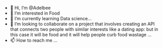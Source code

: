 - 👋 Hi, I’m @Adelbee
- 👀 I’m interested in Food
- 🌱 I’m currently learning Data science...
- 💞️ I’m looking to collaborate on a project that involves creating an API that connects two people with similar interests like a dating app: but in this case it will be food and it will help people curb food wastage
 ...
- 📫 How to reach me ...

<!---
Adelbee/Adelbee is a ✨ special ✨ repository because its `README.md` (this file) appears on your GitHub profile.
You can click the Preview link to take a look at your changes.
--->
